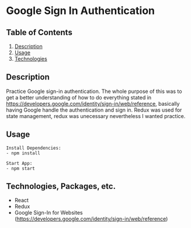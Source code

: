 # Google Sign In Authentication

## Table of Contents

1. [Description](#Description)
2. [Usage](#Usage)
3. [Technologies](#Technologies)


## Description

Practice Google sign-in authentication. The whole purpose of this was to get a better understanding of how to do everything stated in https://developers.google.com/identity/sign-in/web/reference, basically having Google handle the authentication and sign in. Redux was used for state management, redux was unecessary nevertheless I wanted practice.

## Usage
```
Install Dependencies:
- npm install

Start App:
- npm start
```

## Technologies, Packages, etc.

- React
- Redux
- Google Sign-In for Websites (https://developers.google.com/identity/sign-in/web/reference)